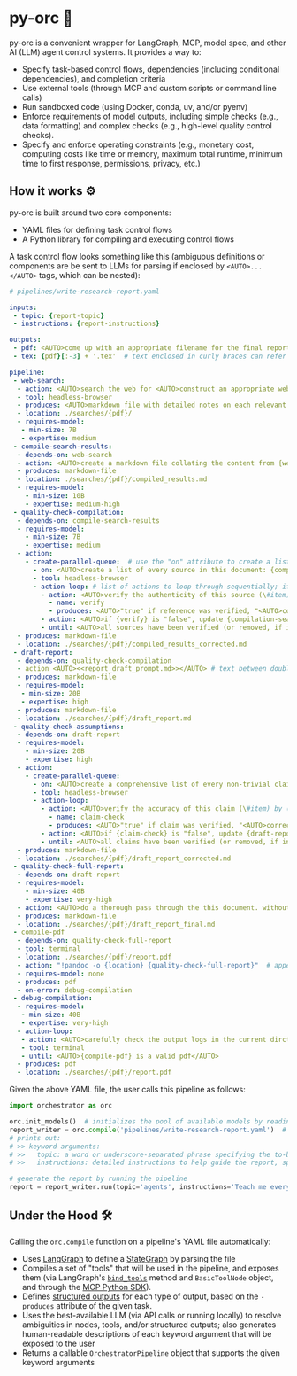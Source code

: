 # py-orc 🧟

py-orc is a convenient wrapper for LangGraph, MCP, model spec, and other AI (LLM) agent control systems. It provides a way to:
 - Specify task-based control flows, dependencies (including conditional dependencies), and completion criteria
 - Use external tools (through MCP and custom scripts or command line calls)
 - Run sandboxed code (using Docker, conda, uv, and/or pyenv)
 - Enforce requirements of model outputs, including simple checks (e.g., data formatting) and complex checks (e.g., high-level quality control checks).
 - Specify and enforce operating constraints (e.g., monetary cost, computing costs like time or memory, maximum total runtime, minimum time to first response, permissions, privacy, etc.)

## How it works ⚙️

py-orc is built around two core components:
  - YAML files for defining task control flows
  - A Python library for compiling and executing control flows

A task control flow looks something like this (ambiguous definitions or components are be sent to LLMs for parsing if enclosed by `<AUTO>...</AUTO>` tags, which can be nested):
```yaml
# pipelines/write-research-report.yaml

inputs:
 - topic: {report-topic}
 - instructions: {report-instructions}

outputs:
 - pdf: <AUTO>come up with an appropriate filename for the final report</AUTO>
 - tex: {pdf}[:-3] + '.tex'  # text enclosed in curly braces can refer to keyword arguments, methods, variables, or outputs of pipeline steps

pipeline:
 - web-search:
  - action: <AUTO>search the web for <AUTO>construct an appropriate web query about {topic}, using these additional instructions: {instructions}</AUTO></AUTO>  # here "topic" and "instructions" are keyword arguments
  - tool: headless-browser
  - produces: <AUTO>markdown file with detailed notes on each relevant result with annotated links to original sources; other relevant files like images, code, data, etc., that can be saved locally</AUTO>
  - location: ./searches/{pdf}/
  - requires-model:
   - min-size: 7B
   - expertise: medium
 - compile-search-results:
  - depends-on: web-search
  - action: <AUTO>create a markdown file collating the content from {web-search} into a single cohesive document. maintain annotated links back to original sources.</AUTO>
  - produces: markdown-file
  - location: ./searches/{pdf}/compiled_results.md
  - requires-model:
    - min-size: 10B
    - expertise: medium-high
 - quality-check-compilation:
  - depends-on: compile-search-results
  - requires-model:
    - min-size: 7B
    - expertise: medium
  - action:
    - create-parallel-queue:  # use the "on" attribute to create a list of tasks and execute each in parallel (omit "parallel" to execute sequentially)
      - on: <AUTO>create a list of every source in this document: {compile-search-results}</AUTO>
      - tool: headless-browser
      - action-loop: # list of actions to loop through sequentially; if unspecified, inherit properties and requirements from parent
        - action: <AUTO>verify the authenticity of this source (\#item) by following the web link and ensuring it is accurately described in {compile-search-results}</AUTO>  # use #item to refer to the current list/queue item; use square brackets to refer to specific *other* items
          - name: verify
          - produces: <AUTO>"true" if reference was verified, "<AUTO>corrected reference</AUTO>" if reference could be fixed with minor edits, or "false" if reference seems to be hallucinated</AUTO>
        - action: <AUTO>if {verify} is "false", update {compilation-search-results} to remove the reference. if {verify} has a corrected reference, update {compilation-search-results} to use the corrected reference.</AUTO>
        - until: <AUTO>all sources have been verified (or removed, if incorrect)</AUTO>
  - produces: markdown-file
  - location: ./searches/{pdf}/compiled_results_corrected.md
 - draft-report:
  - depends-on: quality-check-compilation
  - action <AUTO><<report_draft_prompt.md>></AUTO> # text between double angled brackets refers to filenames in the prompts/ folder
  - produces: markdown-file
  - requires-model:
   - min-size: 20B
   - expertise: high
  - produces: markdown-file
  - location: ./searches/{pdf}/draft_report.md
 - quality-check-assumptions:
  - depends-on: draft-report
  - requires-model:
    - min-size: 20B
    - expertise: high
  - action:
    - create-parallel-queue:
      - on: <AUTO>create a comprehensive list of every non-trivial claim made in this document (include, for each claim, any sources or supporting evidence provided in the document): {draft-report}</AUTO>
      - tool: headless-browser
      - action-loop:
        - action: <AUTO>verify the accuracy of this claim (\#item) by (a) doing a web search and (b) using logical reasoning and deductive inference *based only on the provided claim, sources, and supporting evidence. be sure to manually follow every source link to verify accuracy.</AUTO>
          - name: claim-check
          - produces: <AUTO>"true" if claim was verified, "<AUTO>corrected claim</AUTO>" if claim could be fixed with minor edits, or "false" if claim seems to be hallucinated</AUTO>
        - action: <AUTO>if {claim-check} is "false", update {draft-report} to remove the claim. if {claim-check} has a corrected claim, update {draft-report} to use the corrected claim.</AUTO>
        - until: <AUTO>all claims have been verified (or removed, if innacurate)</AUTO>
  - produces: markdown-file
  - location: ./searches/{pdf}/draft_report_corrected.md
 - quality-check-full-report:
  - depends-on: draft-report
  - requires-model:
    - min-size: 40B
    - expertise: very-high
  - action: <AUTO>do a thorough pass through the this document. without adding *any* new claims or references, revise the document to improve (a) clarity, (b) logical flow, (c) grammar, and (d) writing quality: {quality-check-assumptions}</AUTO>
  - produces: markdown-file
  - location: ./searches/{pdf}/draft_report_final.md
 - compile-pdf
  - depends-on: quality-check-full-report
  - tool: terminal
  - location: ./searches/{pdf}/report.pdf
  - action: "!pandoc -o {location} {quality-check-full-report}"  # appending "!" runs a terminal command in a sandboxed environment
  - requires-model: none
  - produces: pdf
  - on-error: debug-compilation
 - debug-compilation:
  - requires-model:
   - min-size: 40B
   - expertise: very-high
  - action-loop:
   - action: <AUTO>carefully check the output logs in the current dirctory to see why compiling the pdf failed; use bash commands to update the document and/or run other bash commands as needed until {compile-pdf} is a valid pdf.</AUTO>
   - tool: terminal
   - until: <AUTO>{compile-pdf} is a valid pdf</AUTO>
  - produces: pdf
  - location: ./searches/{pdf}/report.pdf
```

Given the above YAML file, the user calls this pipeline as follows:
```python
import orchestrator as orc

orc.init_models()  # initializes the pool of available models by reading models.yaml, along with examining environment variables or secrets (if running in Colab or a GitHub action) for relevant API keys
report_writer = orc.compile('pipelines/write-research-report.yaml')  # parse the pipeline into a callable OrchestratorPipeline object
# prints out:
# >> keyword arguments:
# >>   topic: a word or underscore-separated phrase specifying the to-be-researched topic (type: String)
# >>   instructions: detailed instructions to help guide the report, specify areas of particular interest (or areas to stay away from), etc. (type: String)

# generate the report by running the pipeline
report = report_writer.run(topic='agents', instructions='Teach me everything about how AI agents work, how to create them, and how to use them. Be sure to include example use cases and cite specific studies and resources-- especially Python toolboxes and open source tools.')
```

## Under the Hood 🛠️

Calling the `orc.compile` function on a pipeline's YAML file automatically:
 - Uses [LangGraph](https://langchain-ai.github.io/langgraph) to define a [StateGraph](https://langchain-ai.github.io/langgraph/tutorials/get-started/1-build-basic-chatbot/#2-create-a-stategraph) by parsing the file
 - Compiles a set of "tools" that will be used in the pipeline, and exposes them (via LangGraph's [`bind_tools`](https://langchain-ai.github.io/langgraph/tutorials/get-started/2-add-tools/) method and `BasicToolNode` object, and through the [MCP Python SDK](https://github.com/modelcontextprotocol/python-sdk)).
 - Defines [structured outputs](https://github.com/modelcontextprotocol/python-sdk?tab=readme-ov-file#structured-output) for each type of output, based on the `-produces` attribute of the given task.
 - Uses the best-available LLM (via API calls or running locally) to resolve ambiguities in nodes, tools, and/or structured outputs; also generates human-readable descriptions of each keyword argument that will be exposed to the user
 - Returns a callable `OrchestratorPipeline` object that supports the given keyword arguments

